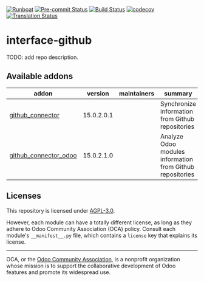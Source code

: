 
[![Runboat](https://img.shields.io/badge/runboat-Try%20me-875A7B.png)](https://runboat.odoo-community.org/builds?repo=OCA/interface-github&target_branch=15.0)
[![Pre-commit Status](https://github.com/OCA/interface-github/actions/workflows/pre-commit.yml/badge.svg?branch=15.0)](https://github.com/OCA/interface-github/actions/workflows/pre-commit.yml?query=branch%3A15.0)
[![Build Status](https://github.com/OCA/interface-github/actions/workflows/test.yml/badge.svg?branch=15.0)](https://github.com/OCA/interface-github/actions/workflows/test.yml?query=branch%3A15.0)
[![codecov](https://codecov.io/gh/OCA/interface-github/branch/15.0/graph/badge.svg)](https://codecov.io/gh/OCA/interface-github)
[![Translation Status](https://translation.odoo-community.org/widgets/interface-github-15-0/-/svg-badge.svg)](https://translation.odoo-community.org/engage/interface-github-15-0/?utm_source=widget)

<!-- /!\ do not modify above this line -->

# interface-github

TODO: add repo description.

<!-- /!\ do not modify below this line -->

<!-- prettier-ignore-start -->

[//]: # (addons)

Available addons
----------------
addon | version | maintainers | summary
--- | --- | --- | ---
[github_connector](github_connector/) | 15.0.2.0.1 |  | Synchronize information from Github repositories
[github_connector_odoo](github_connector_odoo/) | 15.0.2.1.0 |  | Analyze Odoo modules information from Github repositories

[//]: # (end addons)

<!-- prettier-ignore-end -->

## Licenses

This repository is licensed under [AGPL-3.0](LICENSE).

However, each module can have a totally different license, as long as they adhere to Odoo Community Association (OCA)
policy. Consult each module's `__manifest__.py` file, which contains a `license` key
that explains its license.

----
OCA, or the [Odoo Community Association](http://odoo-community.org/), is a nonprofit
organization whose mission is to support the collaborative development of Odoo features
and promote its widespread use.

